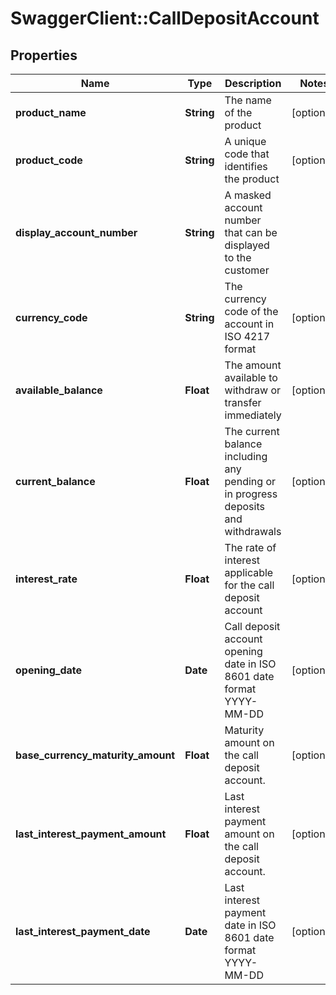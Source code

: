 # SwaggerClient::CallDepositAccount

## Properties
Name | Type | Description | Notes
------------ | ------------- | ------------- | -------------
**product_name** | **String** | The name of the product | [optional] 
**product_code** | **String** | A unique code that identifies the product | [optional] 
**display_account_number** | **String** | A masked account number that can be displayed to the customer | 
**currency_code** | **String** | The currency code of the account in ISO 4217 format | [optional] 
**available_balance** | **Float** | The amount available  to withdraw or transfer immediately | [optional] 
**current_balance** | **Float** | The current balance including any pending or in progress deposits and withdrawals | [optional] 
**interest_rate** | **Float** | The rate of interest applicable for the call deposit account | [optional] 
**opening_date** | **Date** | Call deposit account opening date in ISO 8601 date format YYYY-MM-DD | [optional] 
**base_currency_maturity_amount** | **Float** | Maturity amount on the call deposit account. | [optional] 
**last_interest_payment_amount** | **Float** | Last interest payment amount on the call deposit account. | [optional] 
**last_interest_payment_date** | **Date** | Last interest payment date in ISO 8601 date format YYYY-MM-DD | [optional] 

